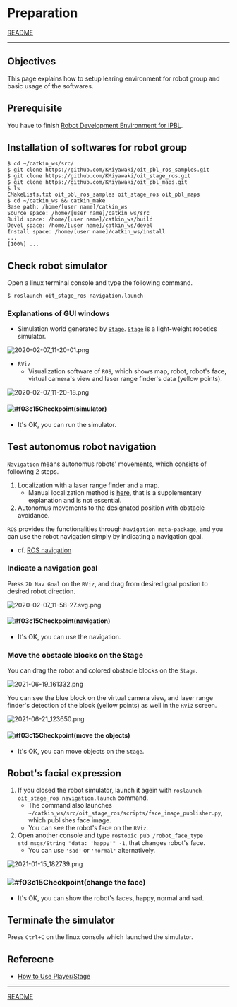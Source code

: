 # Preparation

[README](../README.md)

---

## Objectives

This page explains how to setup learing environment for robot group and basic usage of the softwares.

## Prerequisite

You have to finish [Robot Development Environment for iPBL](https://github.com/oit-ipbl/portal/blob/main/setup/dockerros.md).

## Installation of softwares for robot group

```shell
$ cd ~/catkin_ws/src/
$ git clone https://github.com/KMiyawaki/oit_pbl_ros_samples.git
$ git clone https://github.com/KMiyawaki/oit_stage_ros.git
$ git clone https://github.com/KMiyawaki/oit_pbl_maps.git
$ ls
CMakeLists.txt oit_pbl_ros_samples oit_stage_ros oit_pbl_maps
$ cd ~/catkin_ws && catkin_make
Base path: /home/[user name]/catkin_ws
Source space: /home/[user name]/catkin_ws/src
Build space: /home/[user name]/catkin_ws/build
Devel space: /home/[user name]/catkin_ws/devel
Install space: /home/[user name]/catkin_ws/install
...
[100%] ...
```

## Check robot simulator

Open a linux terminal console and type the following command.

```shell
$ roslaunch oit_stage_ros navigation.launch
```

### Explanations of GUI windows

- Simulation world generated by [`Stage`](https://github.com/rtv/Stage). [`Stage`](https://github.com/rtv/Stage) is a light-weight robotics simulator.

![2020-02-07_11-20-01.png](./2020-02-07_11-20-01.png)

- `RViz`
  - Visualization software of `ROS`, which shows map, robot, robot's face, virtual camera's view and laser range finder's data (yellow points).

![2020-02-07_11-20-18.png](./2020-02-07_11-20-18.png)

#### ![#f03c15](https://via.placeholder.com/15/f03c15/000000?text=+)Checkpoint(simulator)

- It's OK, you can run the simulator.

## Test autonomus robot navigation

`Navigation` means autonomus robots' movements, which consists of following 2 steps.

1. Localization with a laser range finder and a map. 
    - Manual localization method is [here](./localization.md), that is a supplementary explanation and is not essential.
2. Autonomus movements to the designated position with obstacle avoidance.

`ROS` provides the functionalities through `Navigation meta-package`, and you can use the robot navigation simply by indicating a navigation goal.

- cf. [ROS navigation](http://wiki.ros.org/navigation)

### Indicate a navigation goal

Press `2D Nav Goal` on the `RViz`, and drag from desired goal postion to desired robot direction.

![2020-02-07_11-58-27.svg.png](./2020-02-07_11-58-27.svg.png)

#### ![#f03c15](https://via.placeholder.com/15/f03c15/000000?text=+)Checkpoint(navigation)

- It's OK, you can use the navigation.

### Move the obstacle blocks on the Stage

You can drag the robot and colored obstacle blocks on the `Stage`.

![2021-06-19_161332.png](./2021-06-19_161332.png)

You can see the blue block on the virtual camera view, and laser range finder's detection of the block (yellow points) as well in the `RViz` screen.

![2021-06-21_123650.png](./2021-06-21_123650.png)

#### ![#f03c15](https://via.placeholder.com/15/f03c15/000000?text=+)Checkpoint(move the objects)

- It's OK, you can move objects on the `Stage`.

## Robot's facial expression

1. If you closed the robot simulator, launch it agein with `roslaunch oit_stage_ros navigation.launch` command.
    - The command also launches `~/catkin_ws/src/oit_stage_ros/scripts/face_image_publisher.py`, which publishes face image.
    - You can see the robot's face on the `RViz`.
2. Open another console and type `rostopic pub /robot_face_type std_msgs/String "data: 'happy'" -1`, that changes robot's face.
    - You can use `'sad'` or `'normal'` alternatively.

![2021-01-15_182739.png](./2021-04-29_090555.png)

### ![#f03c15](https://via.placeholder.com/15/f03c15/000000?text=+)Checkpoint(change the face)

- It's OK, you can show the robot's faces, happy, normal and sad.

## Terminate the simulator

Press `Ctrl+C` on the linux console which launched the simulator.

## Referecne

- [How to Use Player/Stage](http://player-stage-manual.readthedocs.io/en/stable/)

---

[README](../README.md)
